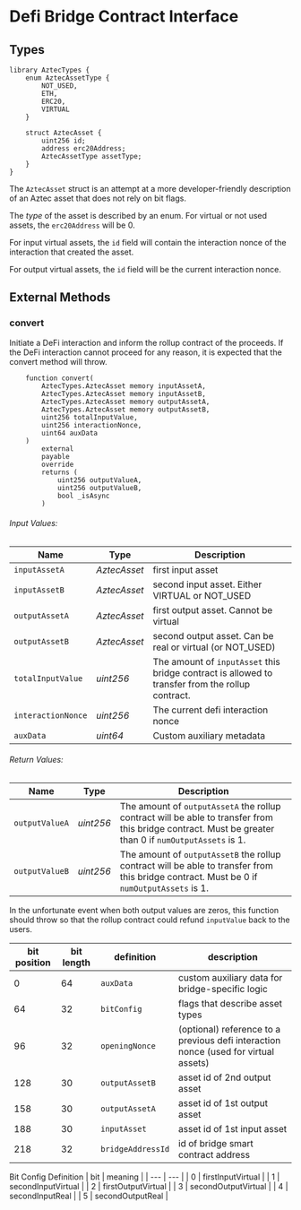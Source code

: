 # Defi Bridge Contract Interface

## Types

```
library AztecTypes {
    enum AztecAssetType {
        NOT_USED,
        ETH,
        ERC20,
        VIRTUAL
    }

    struct AztecAsset {
        uint256 id;
        address erc20Address;
        AztecAssetType assetType;
    }
}
```

The `AztecAsset` struct is an attempt at a more developer-friendly description of an Aztec asset that does not rely on bit flags.

The _type_ of the asset is described by an enum. For virtual or not used assets, the `erc20Address` will be 0.

For input virtual assets, the `id` field will contain the interaction nonce of the interaction that created the asset.

For output virtual assets, the `id` field will be the current interaction nonce.

## External Methods

### convert

Initiate a DeFi interaction and inform the rollup contract of the proceeds. If the DeFi interaction cannot proceed for any reason, it is expected that the convert method will throw.

```solidity
    function convert(
        AztecTypes.AztecAsset memory inputAssetA,
        AztecTypes.AztecAsset memory inputAssetB,
        AztecTypes.AztecAsset memory outputAssetA,
        AztecTypes.AztecAsset memory outputAssetB,
        uint256 totalInputValue,
        uint256 interactionNonce,
        uint64 auxData
    )
        external
        payable
        override
        returns (
            uint256 outputValueA,
            uint256 outputValueB,
            bool _isAsync
        )
```

###### Input Values:

| Name               | Type         | Description                                                                                      |
| ------------------ | ------------ | ------------------------------------------------------------------------------------------------ |
| `inputAssetA`      | _AztecAsset_ | first input asset                                                                                |
| `inputAssetB`      | _AztecAsset_ | second input asset. Either VIRTUAL or NOT_USED                                                   |
| `outputAssetA`     | _AztecAsset_ | first output asset. Cannot be virtual                                                            |
| `outputAssetB`     | _AztecAsset_ | second output asset. Can be real or virtual (or NOT_USED)                                        |
| `totalInputValue`  | _uint256_    | The amount of `inputAsset` this bridge contract is allowed to transfer from the rollup contract. |
| `interactionNonce` | _uint256_    | The current defi interaction nonce                                                               |
| `auxData`          | _uint64_     | Custom auxiliary metadata                                                                        |

###### Return Values:

| Name           | Type      | Description                                                                                                                                            |
| -------------- | --------- | ------------------------------------------------------------------------------------------------------------------------------------------------------ |
| `outputValueA` | _uint256_ | The amount of `outputAssetA` the rollup contract will be able to transfer from this bridge contract. Must be greater than 0 if `numOutputAssets` is 1. |
| `outputValueB` | _uint256_ | The amount of `outputAssetB` the rollup contract will be able to transfer from this bridge contract. Must be 0 if `numOutputAssets` is 1.              |

In the unfortunate event when both output values are zeros, this function should throw so that the rollup contract could refund `inputValue` back to the users.

[^1]: BridgeCallData is a 250-bit concatenation of the following data (starting at the most significant bit position):

| bit position | bit length | definition        | description                                                                         |
| ------------ | ---------- | ----------------- | ----------------------------------------------------------------------------------- |
| 0            | 64         | `auxData`         | custom auxiliary data for bridge-specific logic                                     |
| 64           | 32         | `bitConfig`       | flags that describe asset types                                                     |
| 96           | 32         | `openingNonce`    | (optional) reference to a previous defi interaction nonce (used for virtual assets) |
| 128          | 30         | `outputAssetB`    | asset id of 2nd output asset                                                        |
| 158          | 30         | `outputAssetA`    | asset id of 1st output asset                                                        |
| 188          | 30         | `inputAsset`      | asset id of 1st input asset                                                         |
| 218          | 32         | `bridgeAddressId` | id of bridge smart contract address                                                 |

Bit Config Definition
| bit | meaning |
| --- | --- |
| 0 | firstInputVirtual |
| 1 | secondInputVirtual |
| 2 | firstOutputVirtual |
| 3 | secondOutputVirtual |
| 4 | secondInputReal |
| 5 | secondOutputReal |
